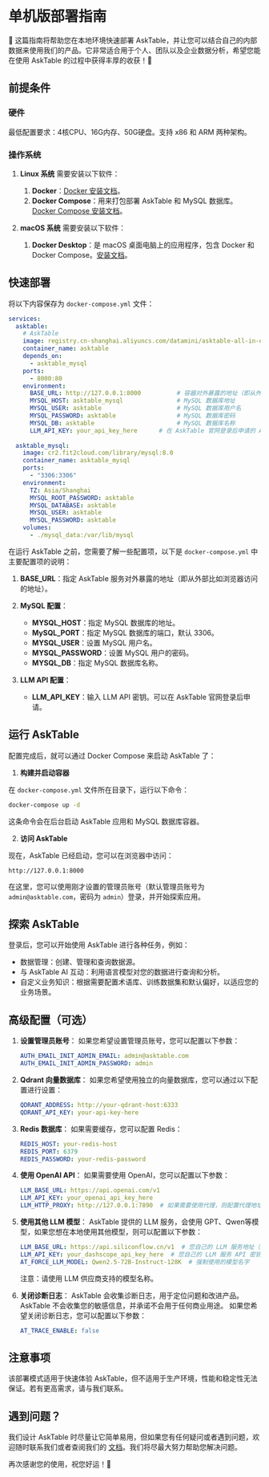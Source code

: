 # 单机版部署指南

🚀 这篇指南将帮助您在本地环境快速部署 AskTable，并让您可以结合自己的内部数据来使用我们的产品。它非常适合用于个人、团队以及企业数据分析，希望您能在使用 AskTable 的过程中获得丰厚的收获！💪

## **前提条件**

### **硬件**

最低配置要求：4核CPU、16G内存、50G硬盘。支持 x86 和 ARM 两种架构。


### **操作系统**

1. **Linux 系统**
需要安装以下软件：
   1. **Docker**：[Docker 安装文档](https://docs.docker.com/engine/install/)。
   2. **Docker Compose**：用来打包部署 AskTable 和 MySQL 数据库。[Docker Compose 安装文档](https://docs.docker.com/compose/install/)。

1. **macOS 系统**
需要安装以下软件：
   1. **Docker Desktop**：是 macOS 桌面电脑上的应用程序，包含 Docker 和 Docker Compose。[安装文档](https://docs.docker.com/desktop/setup/install/mac-install/)。

## **快速部署**

将以下内容保存为 `docker-compose.yml` 文件：

   ```yaml
   services:
     asktable:
       # AskTable
       image: registry.cn-shanghai.aliyuncs.com/datamini/asktable-all-in-one:latest
       container_name: asktable
       depends_on:
         - asktable_mysql
       ports:
         - 8000:80
       environment:
         BASE_URL: http://127.0.0.1:8000          # 容器对外暴露的地址（即从外部比如浏览器访问的地址）
         MYSQL_HOST: asktable_mysql               # MySQL 数据库地址
         MYSQL_USER: asktable                     # MySQL 数据库用户名
         MYSQL_PASSWORD: asktable                 # MySQL 数据库密码
         MYSQL_DB: asktable                       # MySQL 数据库名称
         LLM_API_KEY: your_api_key_here      # 在 AskTable 官网登录后申请的 API 密钥
     
     asktable_mysql:
       image: cr2.fit2cloud.com/library/mysql:8.0
       container_name: asktable_mysql
       ports:
         - "3306:3306"
       environment:
         TZ: Asia/Shanghai
         MYSQL_ROOT_PASSWORD: asktable
         MYSQL_DATABASE: asktable
         MYSQL_USER: asktable
         MYSQL_PASSWORD: asktable
       volumes:
         - ./mysql_data:/var/lib/mysql
   ```


在运行 AskTable 之前，您需要了解一些配置项，以下是 `docker-compose.yml` 中主要配置项的说明：


1. **BASE_URL**：指定 AskTable 服务对外暴露的地址（即从外部比如浏览器访问的地址）。

2. **MySQL 配置**：
   - **MYSQL_HOST**：指定 MySQL 数据库的地址。
   - **MySQL_PORT**：指定 MySQL 数据库的端口，默认 3306。
   - **MYSQL_USER**：设置 MySQL 用户名。
   - **MYSQL_PASSWORD**：设置 MySQL 用户的密码。
   - **MYSQL_DB**：指定 MySQL 数据库名称。

3. **LLM API 配置**：
   - **LLM_API_KEY**：输入 LLM API 密钥。可以在 AskTable 官网登录后申请。


## **运行 AskTable**

配置完成后，就可以通过 Docker Compose 来启动 AskTable 了：

1. **构建并启动容器**

在 `docker-compose.yml` 文件所在目录下，运行以下命令：

```bash
docker-compose up -d
```

这条命令会在后台启动 AskTable 应用和 MySQL 数据库容器。

2. **访问 AskTable**

现在，AskTable 已经启动，您可以在浏览器中访问：

```
http://127.0.0.1:8000
```

在这里，您可以使用刚才设置的管理员账号（默认管理员账号为 `admin@asktable.com`，密码为 `admin`）登录，并开始探索应用。


## **探索 AskTable**

登录后，您可以开始使用 AskTable 进行各种任务，例如：

- 数据管理：创建、管理和查询数据源。
- 与 AskTable AI 互动：利用语言模型对您的数据进行查询和分析。
- 自定义业务知识：根据需要配置术语库、训练数据集和默认偏好，以适应您的业务场景。


## **高级配置（可选）**
1. **设置管理员账号**：
   如果您希望设置管理员账号，您可以配置以下参数：

   ```yaml
   AUTH_EMAIL_INIT_ADMIN_EMAIL: admin@asktable.com
   AUTH_EMAIL_INIT_ADMIN_PASSWORD: admin
   ```

2. **Qdrant 向量数据库**：
   如果您希望使用独立的向量数据库，您可以通过以下配置进行设置：

   ```yaml
   QDRANT_ADDRESS: http://your-qdrant-host:6333
   QDRANT_API_KEY: your-api-key-here
   ```

2. **Redis 数据库**：
   如果需要缓存，您可以配置 Redis：

   ```yaml
   REDIS_HOST: your-redis-host
   REDIS_PORT: 6379
   REDIS_PASSWORD: your-redis-password
   ```
3. **使用 OpenAI API**：
   如果需要使用 OpenAI，您可以配置以下参数：

   ```yaml
   LLM_BASE_URL: https://api.openai.com/v1
   LLM_API_KEY: your_openai_api_key_here
   LLM_HTTP_PROXY: http://127.0.0.1:7890  # 如果需要使用代理，则配置代理地址
   ```

4. **使用其他 LLM 模型**：
   AskTable 提供的 LLM 服务，会使用 GPT、Qwen等模型，如果您想在本地使用其他模型，则可以配置以下参数：

   ```yaml
   LLM_BASE_URL: https://api.siliconflow.cn/v1  # 您自己的 LLM 服务地址（这里是硅流科技的 API 地址）
   LLM_API_KEY: your_dashscope_api_key_here  # 您自己的 LLM 服务 API 密钥
   AT_FORCE_LLM_MODEL: Qwen2.5-72B-Instruct-128K  # 强制使用的模型名字
   ```
   注意：请使用 LLM 供应商支持的模型名称。


5. **关闭诊断日志**：
   AskTable 会收集诊断日志，用于定位问题和改进产品。AskTable 不会收集您的敏感信息，并承诺不会用于任何商业用途。
   如果您希望关闭诊断日志，您可以配置以下参数：
   ```yaml
   AT_TRACE_ENABLE: false
   ```


## **注意事项**

该部署模式适用于快速体验 AskTable，但不适用于生产环境，性能和稳定性无法保证。若有更高需求，请与我们联系。


## **遇到问题？**

我们设计 AskTable 时尽量让它简单易用，但如果您有任何疑问或者遇到问题，欢迎随时联系我们或者查阅我们的 [文档](https://docs.asktable.com/)。我们将尽最大努力帮助您解决问题。


再次感谢您的使用，祝您好运！🚀